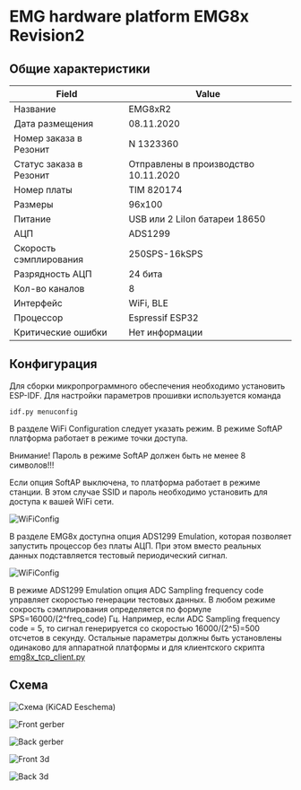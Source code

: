 # EMG hardware platform EMG8x Revision2

## Общие характеристики

| Field      | Value       |
| ------------- | ------------- |
| Название      | EMG8xR2       |
| Дата размещения| 08.11.2020   |
| Номер заказа в Резонит| N 1323360 |
| Статус заказа в Резонит| Отправлены в производство 10.11.2020 |
|Номер платы |TIM 820174|
| Размеры| 96x100 |
| Питание| USB или 2 LiIon батареи 18650 |
| АЦП | ADS1299 |
|Скорость сэмплирования|250SPS-16kSPS|
|Разрядность АЦП|24 бита|
| Кол-во каналов | 8 |
| Интерфейс| WiFi, BLE |
| Процессор| Espressif ESP32 |
| Критические ошибки| Нет информации|

## Конфигурация

Для сборки микропрограммного обеспечения необходимо установить ESP-IDF. Для настройки параметров прошивки используется команда 
```
idf.py menuconfig
```
В разделе WiFi Configuration следует указать режим. В режиме SoftAP платформа работает в режиме точки доступа. 

Внимание! Пароль в режиме SoftAP должен быть не менее 8 символов!!!

Если опция SoftAP выключена, то платформа работает в режиме станции. В этом случае SSID и пароль необходимо установить для доступа к вашей WiFi сети.

![WiFiConfig](https://drive.google.com/uc?export=view&id=1MJfj9EwQQmBjOCEw-MoydRnb6mCN9Bni)

В разделе EMG8x доступна опция ADS1299 Emulation, которая позволяет запустить процессор без платы АЦП. При этом вместо реальных данных подставляется тестовый периодический сигнал.

![WiFiConfig](https://drive.google.com/uc?export=view&id=1yztndch84vDITJ4aMiv7DsKqSIPqdQcS)

В режиме ADS1299 Emulation опция ADC Sampling frequency code управляет скоростью генерации тестовых данных. В любом режиме сокрость сэмплирования определяется по формуле SPS=16000/(2^freq_code) Гц. Например, если ADC Sampling frequency code = 5, то сигнал генерируется со скоростью 16000/(2^5)=500 отсчетов в секунду. 
Остальные параметры должны быть установлены одинаково для аппаратной платформы и для клиентского скрипта [emg8x_tcp_client.py](https://github.com/RF-Lab/emg_platform/blob/master/source/python/hwtools/emg8x_tcp_client.py)

## Схема

![Схема (KiCAD Eeschema)](https://drive.google.com/uc?export=view&id=1L_DrWvEDwm783Buy2m62GdEQSulPrG8b)

![Front gerber](https://drive.google.com/uc?export=view&id=1hN0poB4uc8N73exoMtfLxHJGHW3u5dZl)

![Back gerber](https://drive.google.com/uc?export=view&id=1BsafmD12kwoHVkJh0ndohjoeSAEMBt_H)

![Front 3d](https://drive.google.com/uc?export=view&id=1ftYCHDupvvZYecgCGAcaD7Ab4m_XAcu0)

![Back 3d](https://drive.google.com/uc?export=view&id=1MH8trmyGndIPEdMWTS9q-ZSTEHRyNE4C)


